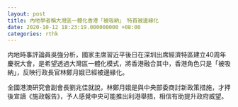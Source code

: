 ```yaml
---
layout: post
title: 內地學者稱大灣區一體化香港「被吸納」　特首被邊緣化
date: 2020-10-12 18:23:19.000000000 +08:00
categories: rthk
---
```


内地時事評論員吳強分析，國家主席習近平後日在深圳出席經濟特區建立40周年慶祝大會，是希望透過大灣區一體化模式，將香港融合其中，香港角色只是「被吸納」，反映行政長官林鄭月娥已經被邊緣化。

全國港澳研究會副會長劉兆佳就說，林鄭月娥是與中央部委商討新政策措施，才押後宣讀《施政報告》，予人感覺中央可能推出利港舉措，相信有助提升政府威望。
